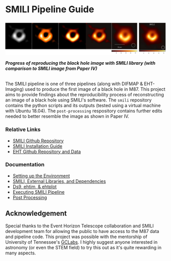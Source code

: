 # SMILI Pipeline Guide

<p align = "center">
  <img src="images/smili-comparison-4.png">
</p>

***Progress of reproducing the black hole image with SMILI library (with comparison to SMILI image from Paper IV)***
<br>
<br>

The SMILI pipeline is one of three pipelines (along with DIFMAP & EHT-Imaging) used to produce the first image of a black hole in M87. This project aims to provide findings about the reproducibility process of reconstructing an image of a black hole using SMILI's software. The ```smili``` repository contains the python scripts and its outputs (tested using a virtual machine with Ubuntu 18.04). The ```post-processing``` respository contains further edits needed to better resemble the image as shown in Paper IV.

### Relative Links
* [SMILI Github Repository](https://github.com/astrosmili/smili)
* [SMILI Installation Guide](https://smili.readthedocs.io/en/latest/install.html)
* [EHT Github Repository and Data](https://github.com/eventhorizontelescope)

### Documentation
* [Setting up the Environment](https://github.com/jacobleonard545/EHT-SMILI/blob/main/documentation/Part-1.md)
* [SMILI, External Libraries, and Dependencies](https://github.com/jacobleonard545/EHT-SMILI/blob/main/documentation/Part-2.md)
* [Ds9, ehtim, & ehtplot](https://github.com/jacobleonard545/EHT-SMILI/blob/main/documentation/Part-3.md)
* [Executing SMILI Pipeline](https://github.com/jacobleonard545/EHT-SMILI/blob/main/documentation/Part-4.md)
* [Post Processing](https://github.com/jacobleonard545/EHT-SMILI/blob/main/documentation/Part-5.md)


## Acknowledgement 
Special thanks to the Event Horizon Telescope collaboration and SMILI development team for allowing the public to have access to the M87 data and pipeline code. This project was possible with the mentorship of University of Tennessee's [GCLabs](https://globalcomputing.group/research.html). I highly suggest anyone interested in astronomy (or even the STEM field) to try this out as it's quite rewarding in many aspects.
